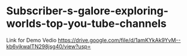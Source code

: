 # Subscriber-s-galore-exploring-worlds-top-you-tube-channels
Link for Demo Vedio 
https://drive.google.com/file/d/1amKYkAk9YvM--kb6vjkwalTN298jsg40/view?usp=
